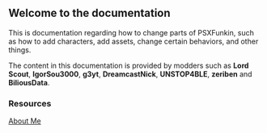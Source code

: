 ## Welcome to the documentation

This is documentation regarding how to change parts of PSXFunkin, such as how to add characters, add assets, change certain behaviors, and other things.

The content in this documentation is provided by modders such as **Lord Scout**, **IgorSou3000**, **g3yt**, **DreamcastNick**, **UNSTOP4BLE**, **zeriben** and **BiliousData**.

### Resources

<a href="RsStart.md" title="How to change things">About Me</a>
